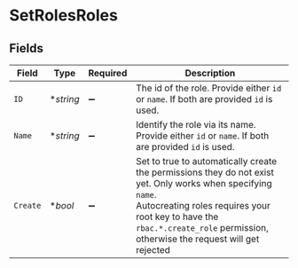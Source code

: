 # SetRolesRoles


## Fields

| Field                                                                                                                                                                                                                                                        | Type                                                                                                                                                                                                                                                         | Required                                                                                                                                                                                                                                                     | Description                                                                                                                                                                                                                                                  |
| ------------------------------------------------------------------------------------------------------------------------------------------------------------------------------------------------------------------------------------------------------------ | ------------------------------------------------------------------------------------------------------------------------------------------------------------------------------------------------------------------------------------------------------------ | ------------------------------------------------------------------------------------------------------------------------------------------------------------------------------------------------------------------------------------------------------------ | ------------------------------------------------------------------------------------------------------------------------------------------------------------------------------------------------------------------------------------------------------------ |
| `ID`                                                                                                                                                                                                                                                         | **string*                                                                                                                                                                                                                                                    | :heavy_minus_sign:                                                                                                                                                                                                                                           | The id of the role. Provide either `id` or `name`. If both are provided `id` is used.                                                                                                                                                                        |
| `Name`                                                                                                                                                                                                                                                       | **string*                                                                                                                                                                                                                                                    | :heavy_minus_sign:                                                                                                                                                                                                                                           | Identify the role via its name. Provide either `id` or `name`. If both are provided `id` is used.                                                                                                                                                            |
| `Create`                                                                                                                                                                                                                                                     | **bool*                                                                                                                                                                                                                                                      | :heavy_minus_sign:                                                                                                                                                                                                                                           | Set to true to automatically create the permissions they do not exist yet. Only works when specifying `name`.<br/>                Autocreating roles requires your root key to have the `rbac.*.create_role` permission, otherwise the request will get rejected |